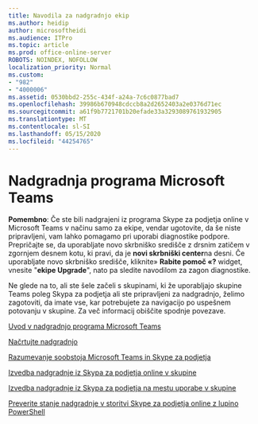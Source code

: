 ```yaml
---
title: Navodila za nadgradnjo ekip
ms.author: heidip
author: microsoftheidi
ms.audience: ITPro
ms.topic: article
ms.prod: office-online-server
ROBOTS: NOINDEX, NOFOLLOW
localization_priority: Normal
ms.custom:
- "982"
- "4000006"
ms.assetid: 0530bbd2-255c-434f-a24a-7c6c0877bad7
ms.openlocfilehash: 39986b670948cdccb8a2d2652403a2e0376d71ec
ms.sourcegitcommit: a61f9b7721701b20efade33a3293089761932905
ms.translationtype: MT
ms.contentlocale: sl-SI
ms.lasthandoff: 05/15/2020
ms.locfileid: "44254765"
---
```

# <a name="microsoft-teams-upgrade"></a>Nadgradnja programa Microsoft Teams

**Pomembno**: Če ste bili nadgrajeni iz programa Skype za podjetja online v Microsoft Teams v načinu samo za ekipe, vendar ugotovite, da še niste pripravljeni, vam lahko pomagamo pri uporabi diagnostike podpore. Prepričajte se, da uporabljate novo skrbniško središče z drsnim zatičem v zgornjem desnem kotu, ki pravi, da je **novi skrbniški center**na desni. Če uporabljate novo skrbniško središče, kliknite» **Rabite pomoč «?** widget, vnesite "**ekipe Upgrade**", nato pa sledite navodilom za zagon diagnostike.

Ne glede na to, ali ste šele začeli s skupinami, ki že uporabljajo skupine Teams poleg Skypa za podjetja ali ste pripravljeni za nadgradnjo, želimo zagotoviti, da imate vse, kar potrebujete za navigacijo po uspešnem potovanju v skupine. Za več informacij obiščite spodnje povezave.

[Uvod v nadgradnjo programa Microsoft Teams](https://docs.microsoft.com/MicrosoftTeams/upgrade-start-here)

[Načrtujte nadgradnjo](https://docs.microsoft.com/MicrosoftTeams/upgrade-plan-journey)

[Razumevanje soobstoja Microsoft Teams in Skype za podjetja](https://docs.microsoft.com/MicrosoftTeams/teams-and-skypeforbusiness-coexistence-and-interoperability)

[Izvedba nadgradnje iz Skypa za podjetja online v skupine](https://docs.microsoft.com/MicrosoftTeams/upgrade-to-teams-execute-skypeforbusinessonline)

[Izvedba nadgradnje iz Skypa za podjetja na mestu uporabe v skupine](https://docs.microsoft.com/MicrosoftTeams/upgrade-to-teams-execute-skypeforbusinesshybridonprem)
 
[Preverite stanje nadgradnje v storitvi Skype za podjetja online z lupino PowerShell](https://docs.microsoft.com/powershell/module/skype/get-csteamsupgradestatus?view=skype-ps)